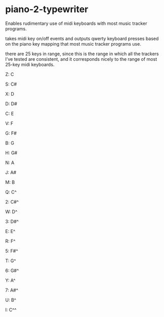 # piano-2-typewriter
Enables rudimentary use of midi keyboards with most music tracker programs. 


takes midi key on/off events and outputs qwerty keyboard presses based on the piano key mapping that most music tracker programs use.

there are 25 keys in range, since this is the range in which all the trackers I've tested are consistent,
and it corresponds nicely to the range of most 25-key midi keyboards.

Z:   C

S:   C#

X:   D

D:   D#

C:   E

V:   F

G:   F#

B:   G

H:   G#

N:   A

J:   A#

M:   B

Q:   C^

2:   C#^

W:   D^

3:   D#^

E:   E^

R:   F^

5:   F#^

T:   G^

6:   G#^

Y:   A^

7:   A#^

U:   B^

I:   C^^


